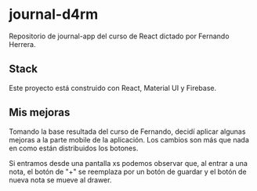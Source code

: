 # journal-d4rm

Repositorio de journal-app del curso de React dictado por Fernando Herrera.

## Stack

Este proyecto está construido con React, Material UI y Firebase.

## Mis mejoras

Tomando la base resultada del curso de Fernando, decidí aplicar algunas mejoras a la parte mobile de la aplicación. Los cambios son más que nada en como están distribuidos los botones.

Si entramos desde una pantalla xs podemos observar que, al entrar a una nota, el botón de "+" se reemplaza por un botón de guardar y el botón de nueva nota se mueve al drawer.
